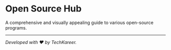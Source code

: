 # Open Source Hub

A comprehensive and visually appealing guide to various open-source programs.

---

*Developed with ❤️ by TechKareer.*
